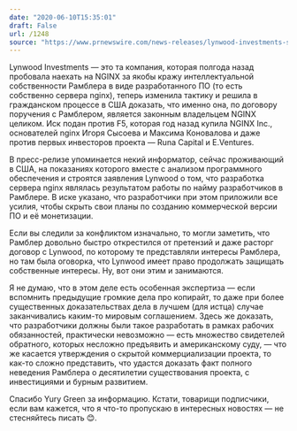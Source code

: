 ```yaml
---
date: "2020-06-10T15:35:01"
draft: False
url: /1248
source: "https://www.prnewswire.com/news-releases/lynwood-investments-sues-f5-networks-over-popular-nginx-web-server-software-used-by-450-million-websites-globally-301072683.html"
---
```


Lynwood Investments — это та компания, которая полгода назад пробовала наехать на NGINX за якобы кражу интеллектуальной собственности Рамблера в виде разработанного ПО (то есть собственно сервера nginx), теперь изменила тактику и решила в гражданском процессе в США доказать, что именно она, по договору поручения с Рамблером, является законным владельцем NGINX целиком. Иск подан против F5, которая год назад купила NGINX Inc., основателей nginx Игоря Сысоева и Максима Коновалова и даже против первых инвесторов проекта — Runa Capital и E.Ventures. 

В пресс-релизе упоминается некий информатор, сейчас проживающий в США, на показаниях которого вместе с анализом программного обеспечения и строятся заявления Lynwood о том, что разработка сервера nginx являлась результатом работы по найму разработчиков в Рамблере. В иске указано, что разработчики при этом приложили все усилия, чтобы скрыть свои планы по созданию коммерческой версии ПО и её монетизации.

Если вы следили за конфликтом изначально, то могли заметить, что Рамблер довольно быстро открестился от претензий и даже расторг договор с Lynwood, по которому те представляли интересы Рамблера, но там была оговорка, что Lynwood имеет право продолжать защищать собственные интересы. Ну, вот они этим и занимаются.

Я не думаю, что в этом деле есть особенная экспертиза — если вспомнить предыдущие громкие дела про копирайт, то даже при более существенных доказательствах дела в лучшем (для истца) случае заканчивались каким-то мировым соглашением. Здесь же доказать, что разработчики должны были такое разработать в рамках рабочих обязанностей, практически невозможно — есть множество свидетелей обратного, которых несложно предъявить и американскому суду, — что же касается утверждения о скрытой коммерциализации проекта, то как-то сложно представить, что удастся доказать факт полного неведения Рамблера о десятилетии существования проекта, с инвестициями и бурным развитием.

Спасибо Yury Green за информацию. Кстати, товарищи подписчики, если вам кажется, что я что-то пропускаю в интересных новостях — не стесняйтесь писать 😊.
